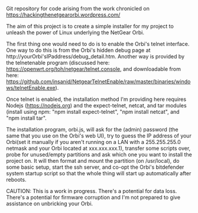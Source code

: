 Git repository for code arising from the work chronicled on https://hackingthenetgearorbi.wordpress.com/

The aim of this project is to create a simple installer for my project to unleash the power of Linux underlying the NetGear Orbi.

The first thing one would need to do is to enable the Orbi's telnet interface. One way to do this is from the Orbi's hidden debug page at http://yourOrbi'sIPaddress/debug_detail.htm. Another way is provided by the telnetenable program (discussed here:  https://openwrt.org/toh/netgear/telnet.console, and downloadable from here: https://github.com/insanid/NetgearTelnetEnable/raw/master/binaries/windows/telnetEnable.exe).

Once telnet is enabled, the installation method I'm providing here requires Nodejs (https://nodejs.org) and the expect-telnet, netcat, and tar modules (install using npm: "npm install expect-telnet", "npm install netcat", and "npm install tar".

The installation program, orbi.js, will ask for the (admin) password (the same that you use on the Orbi's web UI), try to guess the IP address of your Orbi(set it manually if you aren't running on a LAN with a 255.255.255.0 netmask and your Orbi located at xxx.xxx.xxx.1), transfer some scripts over, probe for unused/empty partitions and ask which one you want to install the project on. It will then format and mount the partition (on /usr/local), do some basic setup, start the ssh server, and co-opt the Orbi's bitdefender system startup script so that the whole thing will start up automatically after reboots.

CAUTION: This is a work in progress. There's a potential for data loss. There's a potential for firmware corruption and I'm not prepared to give assistance on unbricking your Orbi.